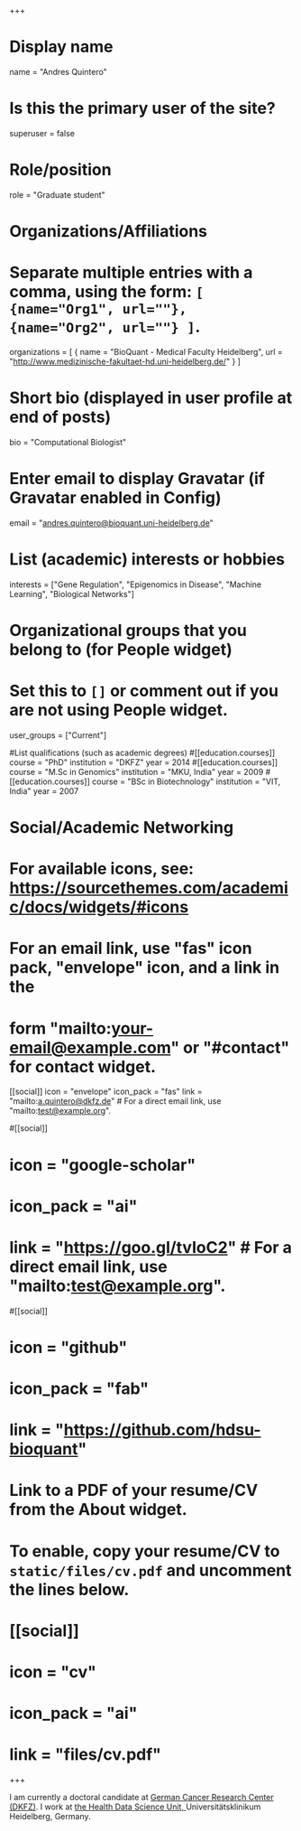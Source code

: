 +++
# Display name
name = "Andres Quintero"

# Is this the primary user of the site?
superuser = false

# Role/position
role = "Graduate student"

# Organizations/Affiliations
# Separate multiple entries with a comma, using the form: `[ {name="Org1", url=""}, {name="Org2", url=""} ]`.
organizations = [ { name = "BioQuant - Medical Faculty Heidelberg", url = "http://www.medizinische-fakultaet-hd.uni-heidelberg.de/" } ]

# Short bio (displayed in user profile at end of posts)
bio = "Computational Biologist"

# Enter email to display Gravatar (if Gravatar enabled in Config)
email = "andres.quintero@bioquant.uni-heidelberg.de"

# List (academic) interests or hobbies
interests = ["Gene Regulation",	"Epigenomics in Disease", "Machine Learning", "Biological Networks"]

# Organizational groups that you belong to (for People widget)
# Set this to `[]` or comment out if you are not using People widget.
user_groups = ["Current"]

#List qualifications (such as academic degrees)
#[[education.courses]] course = "PhD" institution = "DKFZ" year = 2014
#[[education.courses]] course = "M.Sc in Genomics" institution = "MKU, India" year = 2009
#[[education.courses]] course = "BSc in Biotechnology" institution = "VIT, India" year = 2007

# Social/Academic Networking
# For available icons, see: https://sourcethemes.com/academic/docs/widgets/#icons
# For an email link, use "fas" icon pack, "envelope" icon, and a link in the
# form "mailto:your-email@example.com" or "#contact" for contact widget.

[[social]]
  icon = "envelope"
  icon_pack = "fas"
  link = "mailto:a.quintero@dkfz.de"  # For a direct email link, use "mailto:test@example.org".

#[[social]]
#  icon = "google-scholar"
#  icon_pack = "ai"
#  link = "https://goo.gl/tvIoC2"  # For a direct email link, use "mailto:test@example.org".

#[[social]]
#  icon = "github"
#  icon_pack = "fab"
#  link = "https://github.com/hdsu-bioquant"

# Link to a PDF of your resume/CV from the About widget.
# To enable, copy your resume/CV to `static/files/cv.pdf` and uncomment the lines below.
# [[social]]
#   icon = "cv"
#   icon_pack = "ai"
#   link = "files/cv.pdf"

+++

I am currently a doctoral candidate at <a href="https://www.dkfz.de/en/index.html">German Cancer Research Center (DKFZ)</a>. I work at  <a href="https://hdsu-bioquant.netlify.com/">the Health Data Science Unit, </a> Universitätsklinikum Heidelberg, Germany.
